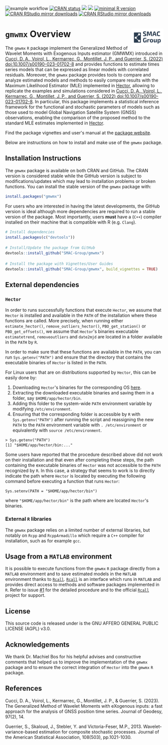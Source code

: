 
<!-- badges: start -->
![example workflow](https://github.com/SMAC-Group/gmwmx/actions/workflows/R-CMD-check.yaml/badge.svg)
[![CRAN status](https://www.r-pkg.org/badges/version/gmwmx)](https://CRAN.R-project.org/package=gmwmx)
![](https://img.shields.io/github/last-commit/SMAC-Group/gmwmx) 
[<img src="https://s-a.github.io/license/img/agpl-3.0.svg" />](https://s-a.github.io/license/?license=agpl-3.0&fullname=Stephan%20Ahlf&year=2015&profile=https://github.com/s-a&projectUrl=https://github.com/s-a/license&projectName=License%20Demo "")
[![minimal R version](https://img.shields.io/badge/R%3E%3D-4.0.0-6666ff.svg)](https://cran.r-project.org/)
[![CRAN RStudio mirror
downloads](http://cranlogs.r-pkg.org/badges/gmwmx)](https://www.r-pkg.org/pkg/gmwmx)
[![CRAN RStudio mirror
downloads](https://cranlogs.r-pkg.org/badges/grand-total/gmwmx)](https://www.r-pkg.org/pkg/gmwmx)
<!-- badges: end -->


# `gmwmx` Overview <a href="https://smac-group.com/"><img src="man/figures/logo.png" align="right" style="width: 20%; height: 20%"/></a>


The `gmwmx` `R` package implement the Generalized Method of Wavelet Moments with Exogenous Inputs estimator (GMWMX) introduced in [Cucci, D. A., Voirol, L., Kermarrec, G., Montillet, J. P., and Guerrier, S. (2022) <doi:10.1007/s00190-023-01702-8>](https://doi.org/10.1007/s00190-023-01702-8) and provides functions to estimate times series models that can be expressed as linear models with correlated residuals. Moreover, the `gmwmx` package provides tools to compare and analyze estimated models and methods to easily compare results with the Maximum Likelihood Estimator (MLE) implemented in [Hector](https://teromovigo.com/hector/), allowing to replicate the examples and simulations considered in [Cucci, D. A., Voirol, L., Kermarrec, G., Montillet, J. P., and Guerrier, S. (2022) <doi:10.1007/s00190-023-01702-8>]((https://doi.org/10.1007/s00190-023-01702-8)). In particular, this package implements a statistical inference framework for the functional and stochastic parameters of models such as those used to model Global Navigation Satellite System (GNSS) observations, enabling the comparison of the proposed method to the standard MLE estimates implemented in [Hector](https://teromovigo.com/hector/). 

Find the package vignettes and user's manual at the [package website](https://smac-group.github.io/gmwmx/index.html).

Below are instructions on how to install and make use of the `gmwmx`
package.

## Installation Instructions

The `gmwmx` package is available on both CRAN and GitHub. The CRAN
version is considered stable while the GitHub version is subject to
modifications/updates which may lead to installation problems or broken
functions. You can install the stable version of the `gmwmx` package
with:

``` r
install.packages("gmwmx")
```

For users who are interested in having the latest developments, the
GitHub version is ideal although more dependencies are required to run a
stable version of the package. Most importantly, users **must** have a
(`C++`) compiler installed on their machine that is compatible with R
(e.g. `Clang`).


``` r
# Install dependencies
install.packages(c("devtools"))

# Install/Update the package from GitHub
devtools::install_github("SMAC-Group/gmwmx")

# Install the package with Vignettes/User Guides 
devtools::install_github("SMAC-Group/gmwmx", build_vignettes = TRUE)
```

## External dependencies

### `Hector`
In order to runs successfully functions that execute `Hector`, we assume that `Hector` is installed and available in the `PATH` of the installation where these functions are called. More precisely, when running either `estimate_hector()`, `remove_outliers_hector()`, `PBO_get_station()` or `PBO_get_offsets()`, we assume that `Hector`'s binaries executable `estimatetrend`, `removeoutliers` and `date2mjd` are located in a folder available in the `PATH` by `R`.

In order to make sure that these functions are available in the `PATH`, you can run `Sys.getenv("PATH")` and ensure that the directory that contains the executable binaries of `Hector` is listed in the `PATH`.

For Linux users that are on distributions supported by `Hector`, this can be easily done by:

1) Downloading `Hector`'s binaries for the corresponding OS [here](https://teromovigo.com/hector/).
2) Extracting the downloaded executable binaries and saving them in a folder, say `$HOME/app/hector/bin`.
3) Adding this folder to the system-wide `PATH` environment variable by modifying `/etc/environment`.
4) Ensuring that the corresponding folder is accessible by `R` with  `Sys.getenv("PATH")` after running the script and reassigning the new `PATH` to the `PATH` environment variable with `. /etc/environment` or equivalently with `source /etc/environment`.

```
> Sys.getenv("PATH")
[1] "$HOME/app/hector/bin:..."

```

Some users have reported that the procedure described above did not work on their installation and that even after completing these steps, the path containing the executable binaries of `Hector` was not accessible to the `PATH` recognized by `R`. In this case, a strategy that seems to work is to directly indicate the path where `Hector` is located by executing the following command before executing a function that runs `Hector`:

```
Sys.setenv(PATH = "$HOME/app/hector/bin") 
```

where `"$HOME/app/hector/bin"` is the path where are located `Hector`'s binaries.

### External `R` libraries

The `gmwmx` package relies on a limited number of external libraries, but notably on `Rcpp` and `RcppArmadillo` which require a `C++` compiler for installation, such as for example `gcc`.

## Usage from a `MATLAB` environment 

It is possible to execute functions from the `gmwmx` `R` package directly from a `MATLAB` environment and to save estimated models in the `MATLAB` environment thanks to [`Rcall`](https://github.com/kreutz-lab/Rcall). [`Rcall`](https://github.com/kreutz-lab/Rcall) is an interface which runs in `MATLAB` and provides direct access to methods and software packages implemented in `R`. Refer to issue [#1](https://github.com/SMAC-Group/gmwmx/issues/1) for the detailed procedure and to the official [`Rcall`](https://github.com/kreutz-lab/Rcall) project for support.


## License

This source code is released under is the GNU AFFERO GENERAL PUBLIC LICENSE (AGPL) v3.0. 

## Acknowledgements
We thank Dr. Machiel Bos for his helpful advises and constructive comments that helped us to improve the implementation of the `gmwmx` package and to ensure the correct integration of `Hector` into the `gmwmx` `R` package.

## References
Cucci, D. A., Voirol, L., Kermarrec, G., Montillet, J. P., & Guerrier, S. (2023). The Generalized Method of Wavelet Moments with eXogenous inputs: a fast approach for the analysis of GNSS position time series. Journal of Geodesy, 97(2), 14.

Guerrier, S., Skaloud, J., Stebler, Y. and Victoria-Feser, M.P., 2013. Wavelet-variance-based estimation for composite stochastic processes. Journal of the American Statistical Association, 108(503), pp.1021-1030.

